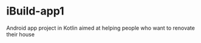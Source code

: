 # iBuild-app1
Android app project in Kotlin aimed at helping people who want to renovate their house
